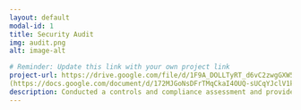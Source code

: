 ```yaml
---
layout: default
modal-id: 1
title: Security Audit
img: audit.png
alt: image-alt

# Reminder: Update this link with your own project link
project-url: https://drive.google.com/file/d/1F9A_DOLLTyRT_d6vC2zwgGXW5ZSNL9DP/view?usp=sharing](https://docs.google.com/document/d/1wdez0z5Maao1eUXhLPFVaFPB4FKgliIMkrqDxPTBE1s/edit?usp=drive_link)
(https://docs.google.com/document/d/172MJGoNsDFrTMqCkaI4OUQ-sUCqYJclV1kUfc9zw0Vk/edit?usp=sharing)
description: Conducted a controls and compliance assessment and provided recommendations to company stakeholders to mitigate risks and avoid fines based on best practices for NIST CSF, PCI DSS, GDPR, SOC 1 & SOC 2.
---
```

